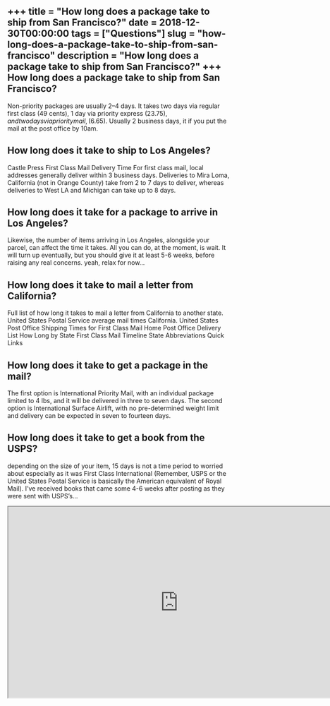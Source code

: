 +++
title = "How long does a package take to ship from San Francisco?"
date = 2018-12-30T00:00:00
tags = ["Questions"]
slug = "how-long-does-a-package-take-to-ship-from-san-francisco"
description = "How long does a package take to ship from San Francisco?"
+++
How long does a package take to ship from San Francisco?
--------------------------------------------------------

Non-priority packages are usually 2–4 days. It takes two days via regular first class (49 cents), 1 day via priority express ($23.75), and two days via priority mail, ($6.65). Usually 2 business days, it if you put the mail at the post office by 10am.

How long does it take to ship to Los Angeles?
---------------------------------------------

Castle Press First Class Mail Delivery Time For first class mail, local addresses generally deliver within 3 business days. Deliveries to Mira Loma, California (not in Orange County) take from 2 to 7 days to deliver, whereas deliveries to West LA and Michigan can take up to 8 days.

How long does it take for a package to arrive in Los Angeles?
-------------------------------------------------------------

Likewise, the number of items arriving in Los Angeles, alongside your parcel, can affect the time it takes. All you can do, at the moment, is wait. It will turn up eventually, but you should give it at least 5-6 weeks, before raising any real concerns. yeah, relax for now…

How long does it take to mail a letter from California?
-------------------------------------------------------

Full list of how long it takes to mail a letter from California to another state. United States Postal Service average mail times California. United States Post Office Shipping Times for First Class Mail Home Post Office Delivery List How Long by State First Class Mail Timeline State Abbreviations Quick Links

How long does it take to get a package in the mail?
---------------------------------------------------

The first option is International Priority Mail, with an individual package limited to 4 lbs, and it will be delivered in three to seven days. The second option is International Surface Airlift, with no pre-determined weight limit and delivery can be expected in seven to fourteen days.

How long does it take to get a book from the USPS?
--------------------------------------------------

depending on the size of your item, 15 days is not a time period to worried about especially as it was First Class International (Remember, USPS or the United States Postal Service is basically the American equivalent of Royal Mail). I’ve received books that came some 4-6 weeks after posting as they were sent with USPS’s…

<iframe allow="accelerometer; autoplay; clipboard-write; encrypted-media; gyroscope; picture-in-picture" allowfullscreen="" class="__youtube_prefs__  epyt-is-override  no-lazyload" data-no-lazy="1" data-origheight="433" data-origwidth="770" data-skipgform_ajax_framebjll="" height="433" id="_ytid_75029" loading="lazy" src="https://www.youtube.com/embed/wqbI4x6DKH4?enablejsapi=1&autoplay=0&cc_load_policy=0&cc_lang_pref=&iv_load_policy=1&loop=0&modestbranding=0&rel=1&fs=1&playsinline=0&autohide=2&theme=dark&color=red&controls=1&" title="YouTube player" width="770"></iframe>